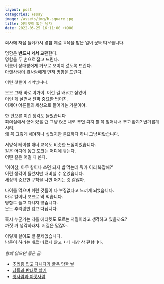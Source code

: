 ```yaml
---
layout: post
categories: essay
image: /assets/img/h-square.jpg
title: 에티켓이 없는 남자
date: 2022-05-25 16:11:00 +0900
---
```


회사에 처음 들어가서 명함 예절 교육을 받은 일이 문득 떠오릅니다.

명함은 **반드시 서서** 교환한다.  
명함을 두 손으로 잡고 드린다.  
이름이 상대방에게 거꾸로 보이지 않도록 드린다.  
[아랫사람이 윗사람](/essay/2021/11/02/윗사람과-아랫사람.html)에게 먼저 명함을 드린다.

이런 것들이 기억납니다.

오오 그래 바로 이거야. 이런 걸 배우고 싶었어.  
이런 게 살면서 진짜 중요한 팁이지.  
이제야 어른들의 세상으로 들어가는 기분이야.  

한 편으론 이런 생각도 들었습니다.  
회의실에서 앉아 있을 땐 그냥 앉은 채로 주면 되지 뭘 꼭 일어나서 주고 받지? 번거롭게시리.  
왜 꼭 그렇게 해야하나 싶었지만 중요하다 하니 그냥 따랐습니다.

서양식 테이블 매너 교육도 비슷한 느낌이었습니다.  
칼은 어디에 놓고 포크는 어디에 놓는다.  
어떤 칼은 어떨 때 쓴다.

'아이참, 아무 칼이나 쓰면 되지 밥 먹는데 뭐가 이리 복잡해?'  
이런 생각이 들었지만 내비칠 수 없었습니다.  
세상의 중요한 규칙을 나만 어기는 것 같잖아.

나이를 먹으며 이런 것들이 다 부질없다고 느끼게 되었습니다.  
아무 칼이나 포크로 막 먹습니다.  
명함도 들고 다니지 않습니다.  
옷도 추리링만 입고 다닙니다.

혹시 누군가는 저를 에티켓도 모르는 저질이라고 생각하고 있을까요?  
까짓 거 생각하라지. 저질은 맞잖아.

이렇게 살아도 별 문제없습니다.  
남들이 하라는 대로 따르지 않고 사니 세상 참 편합니다.
<br>
<br>
*함께 읽으면 좋은 글:*
* [추리링 입고 다니다가 굴욕 당한 썰](https://brunch.co.kr/@buildingking/24)
* [남들과 반대로 살기](https://brunch.co.kr/@buildingking/87)
* [윗사람과 아랫사람](/essay/2021/11/02/윗사람과-아랫사람.html)
